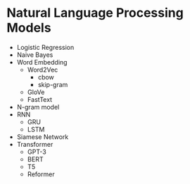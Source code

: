 # Natural Language Processing Models

- Logistic Regression
- Naive Bayes
- Word Embedding
    - Word2Vec
        - cbow
        - skip-gram
    - GloVe
    - FastText
- N-gram model
- RNN
    - GRU
    - LSTM
- Siamese Network
- Transformer
    - GPT-3
    - BERT
    - T5
    - Reformer